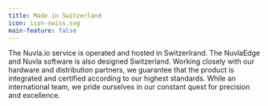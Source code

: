 ```yaml
---
title: Made in Switzerland
icon: icon-swiss.svg
main-feature: false
---
```


The Nuvla.io service is operated and hosted in Switzerlrand. The NuvlaEdge and Nuvla software is also designed Switzerland. Working closely with our hardware and distribution partners, we guarantee that the product is integrated and certified according to our highest standards. While an international team, we pride ourselves in our constant quest for precision and excellence.

